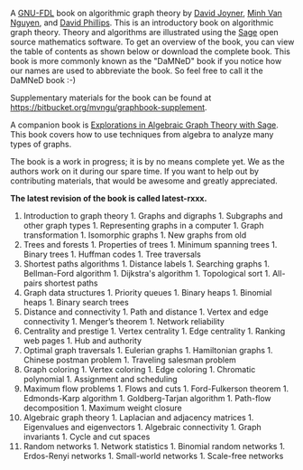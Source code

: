 A [GNU-FDL](http://www.gnu.org/copyleft/fdl.html) book on algorithmic graph theory by [David Joyner](http://www.wdjoyner.org), [Minh Van Nguyen](http://sage.math.washington.edu/home/mvngu/), and [David Phillips](http://www.usna.edu/Users/math/dphillip/). This is an introductory book on algorithmic graph theory. Theory and algorithms are illustrated using the [Sage](http://www.sagemath.org) open source mathematics software. To get an overview of the book, you can view the table of contents as shown below or download the complete book. This book is more commonly known as the "DaMNeD" book if you notice how our names are used to abbreviate the book. So feel free to call it the DaMNeD book :-)

Supplementary materials for the book can be found at https://bitbucket.org/mvngu/graphbook-supplement.

A companion book is [Explorations in Algebraic Graph Theory with Sage](http://buzzard.pugetsound.edu/sage-practice/).  This book covers how to use techniques from algebra to analyze many types of graphs.

The book is a work in progress; it is by no means complete yet. We as the authors work on it during our spare time. If you want to help out by contributing materials, that would be awesome and greatly appreciated.

**The latest revision of the book is called latest-rxxx.**

  1. Introduction to graph theory
    1. Graphs and digraphs
    1. Subgraphs and other graph types
    1. Representing graphs in a computer
    1. Graph transformation
    1. Isomorphic graphs
    1. New graphs from old
  1. Trees and forests
    1. Properties of trees
    1. Minimum spanning trees
    1. Binary trees
    1. Huffman codes
    1. Tree traversals
  1. Shortest paths algorithms
    1. Distance labels
    1. Searching graphs
    1. Bellman-Ford algorithm
    1. Dijkstra's algorithm
    1. Topological sort
    1. All-pairs shortest paths
  1. Graph data structures
    1. Priority queues
    1. Binary heaps
    1. Binomial heaps
    1. Binary search trees
  1. Distance and connectivity
    1. Path and distance
    1. Vertex and edge connectivity
    1. Menger’s theorem
    1. Network reliability
  1. Centrality and prestige
    1. Vertex centrality
    1. Edge centrality
    1. Ranking web pages
    1. Hub and authority
  1. Optimal graph traversals
    1. Eulerian graphs
    1. Hamiltonian graphs
    1. Chinese postman problem
    1. Traveling salesman problem
  1. Graph coloring
    1. Vertex coloring
    1. Edge coloring
    1. Chromatic polynomial
    1. Assignment and scheduling
  1. Maximum flow problems
    1. Flows and cuts
    1. Ford-Fulkerson theorem
    1. Edmonds-Karp algorithm
    1. Goldberg-Tarjan algorithm
    1. Path-flow decomposition
    1. Maximum weight closure
  1. Algebraic graph theory
    1. Laplacian and adjacency matrices
    1. Eigenvalues and eigenvectors
    1. Algebraic connectivity
    1. Graph invariants
    1. Cycle and cut spaces
  1. Random networks
    1. Network statistics
    1. Binomial random networks
    1. Erdos-Renyi networks
    1. Small-world networks
    1. Scale-free networks